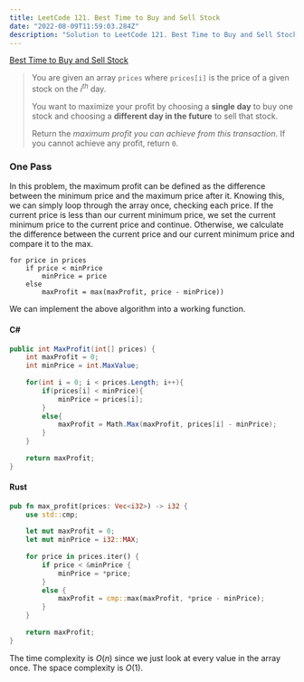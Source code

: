 ```yaml
---
title: LeetCode 121. Best Time to Buy and Sell Stock
date: "2022-08-09T11:59:03.284Z"
description: "Solution to LeetCode 121. Best Time to Buy and Sell Stock"
---
```


[Best Time to Buy and Sell Stock](https://leetcode.com/problems/best-time-to-buy-and-sell-stock/)

> You are given an array ```prices``` where ```prices[i]``` is the price of a given stock on the $i^{th}$ day.
>
> You want to maximize your profit by choosing a **single day** to buy one stock and choosing a **different day in the future** to sell that stock.
>
> Return the *maximum profit you can achieve from this transaction*. If you cannot achieve any profit, return ```0```.

### One Pass

In this problem, the maximum profit can be defined as the difference between the minimum price and the maximum price after it. Knowing this, we can simply loop through the array once, checking each price. If the current price is less than our current minimum price, we set the current minimum price to the current price and continue. Otherwise, we calculate the difference between the current price and our current minimum price and compare it to the max.

```
for price in prices
    if price < minPrice
        minPrice = price
    else
        maxProfit = max(maxProfit, price - minPrice))
```

We can implement the above algorithm into a working function.

#### C#
```csharp
public int MaxProfit(int[] prices) {
    int maxProfit = 0;
    int minPrice = int.MaxValue;
    
    for(int i = 0; i < prices.Length; i++){
        if(prices[i] < minPrice){
            minPrice = prices[i];
        }
        else{
            maxProfit = Math.Max(maxProfit, prices[i] - minPrice);
        }
    }
    
    return maxProfit;
}
```

#### Rust
```rust
pub fn max_profit(prices: Vec<i32>) -> i32 {
    use std::cmp;
    
    let mut maxProfit = 0;
    let mut minPrice = i32::MAX;
    
    for price in prices.iter() {
        if price < &minPrice {
            minPrice = *price;
        }
        else {
            maxProfit = cmp::max(maxProfit, *price - minPrice);
        }
    }
    
    return maxProfit;
}
```

The time complexity is $O(n)$ since we just look at every value in the array once. The space complexity is $O(1)$.

